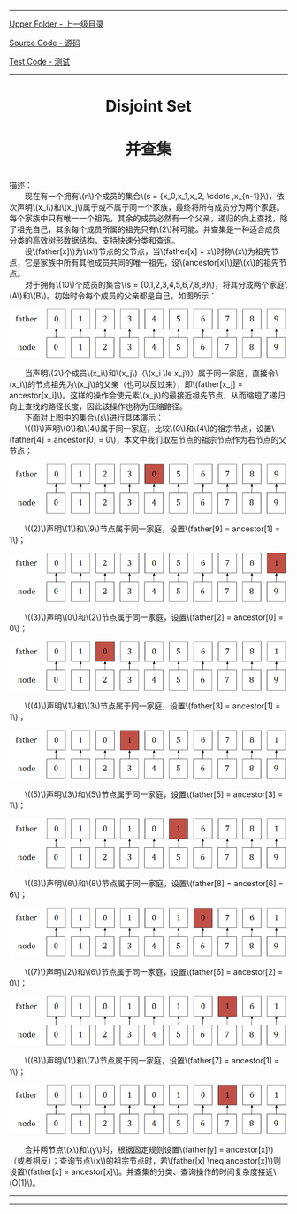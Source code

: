 <script type="text/javascript" async src="//cdn.bootcss.com/mathjax/2.7.0/MathJax.js?config=TeX-AMS-MML_HTMLorMML"></script>
<script type="text/javascript" async src="https://cdnjs.cloudflare.com/ajax/libs/mathjax/2.7.1/MathJax.js?config=TeX-MML-AM_CHTML"></script>


--------
[Upper Folder - 上一级目录](../)

[Source Code - 源码](https://github.com/zhaochenyou/Way-to-Algorithm/blob/master/src/DataStructure/DisjointSet.hpp)

[Test Code - 测试](https://github.com/zhaochenyou/Way-to-Algorithm/blob/master/src/DataStructure/DisjointSet.cpp)


--------

<div>
<h1 align="center">Disjoint Set</h1>
<h1 align="center">并查集</h1>
<br>
描述： <br>
&emsp;&emsp;现在有一个拥有\(n\)个成员的集合\(s = {x_0,x_1,x_2, \cdots ,x_{n-1}}\)，依次声明\(x_i\)和\(x_j\)属于或不属于同一个家族，最终将所有成员分为两个家庭。每个家族中只有唯一一个祖先，其余的成员必然有一个父亲，递归的向上查找，除了祖先自己，其余每个成员所属的祖先只有\(2\)种可能。并查集是一种适合成员分类的高效树形数据结构，支持快速分类和查询。 <br>
&emsp;&emsp;设\(father[x]\)为\(x\)节点的父节点，当\(father[x] = x\)时称\(x\)为祖先节点，它是家族中所有其他成员共同的唯一祖先，设\(ancestor[x]\)是\(x\)的祖先节点。 <br>
&emsp;&emsp;对于拥有\(10\)个成员的集合\(s = {0,1,2,3,4,5,6,7,8,9}\)，将其分成两个家庭\(A\)和\(B\)。初始时令每个成员的父亲都是自己，如图所示： <br>
<p align="center"><img src="../res/DisjointSet1.png" /></p>
&emsp;&emsp;当声明\(2\)个成员\(x_i\)和\(x_j\)（\(x_i \le x_j\)）属于同一家庭，直接令\(x_i\)的节点祖先为\(x_j\)的父亲（也可以反过来），即\(father[x_j] = ancestor[x_i]\)。这样的操作会使元素\(x_j\)的最接近祖先节点，从而缩短了递归向上查找的路径长度，因此该操作也称为压缩路径。 <br>
&emsp;&emsp;下面对上图中的集合\(s\)进行具体演示： <br>
&emsp;&emsp;\((1)\)声明\(0\)和\(4\)属于同一家庭，比较\(0\)和\(4\)的祖宗节点，设置\(father[4] = ancestor[0] = 0\)，本文中我们取左节点的祖宗节点作为右节点的父节点； <br>
<p align="center"><img src="../res/DisjointSet2.png" /></p>
&emsp;&emsp;\((2)\)声明\(1\)和\(9\)节点属于同一家庭，设置\(father[9] = ancestor[1] = 1\)； <br>
<p align="center"><img src="../res/DisjointSet3.png" /></p>
&emsp;&emsp;\((3)\)声明\(0\)和\(2\)节点属于同一家庭，设置\(father[2] = ancestor[0] = 0\)； <br>
<p align="center"><img src="../res/DisjointSet4.png" /></p>
&emsp;&emsp;\((4)\)声明\(1\)和\(3\)节点属于同一家庭，设置\(father[3] = ancestor[1] = 1\)； <br>
<p align="center"><img src="../res/DisjointSet5.png" /></p>
&emsp;&emsp;\((5)\)声明\(3\)和\(5\)节点属于同一家庭，设置\(father[5] = ancestor[3] = 1\)； <br>
<p align="center"><img src="../res/DisjointSet6.png" /></p>
&emsp;&emsp;\((6)\)声明\(6\)和\(8\)节点属于同一家庭，设置\(father[8] = ancestor[6] = 6\)； <br>
<p align="center"><img src="../res/DisjointSet7.png" /></p>
&emsp;&emsp;\((7)\)声明\(2\)和\(6\)节点属于同一家庭，设置\(father[6] = ancestor[2] = 0\)； <br>
<p align="center"><img src="../res/DisjointSet8.png" /></p>
&emsp;&emsp;\((8)\)声明\(1\)和\(7\)节点属于同一家庭，设置\(father[7] = ancestor[1] = 1\)； <br>
<p align="center"><img src="../res/DisjointSet9.png" /></p>
&emsp;&emsp;合并两节点\(x\)和\(y\)时，根据固定规则设置\(father[y] = ancestor[x]\)（或者相反）；查询节点\(x\)的祖宗节点时，若\(father[x] \neq ancestor[x]\)则设置\(father[x] = ancestor[x]\)。并查集的分类、查询操作的时间复杂度接近\(O(1)\)。 <br>
</div>


--------
--------
